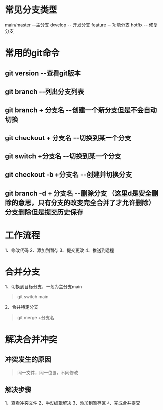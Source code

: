 # 常见分支类型
main/master   --主分支
develop  -- 开发分支
feature -- 功能分支
hotfix  -- 修复分支

# 常用的git命令
## git version --查看git版本
## git branch  --列出分支列表
## git branch + 分支名 --创建一个新分支但是不会自动切换
## git checkout + 分支名 --切换到某一个分支
## git switch +分支名 --切换到某一个分支
## git checkout -b +分支名  --创建并切换分支
## git branch -d + 分支名  --删除分支 （这里d是安全删除的意思，只有分支的改变完全合并了才允许删除） 分支删除但是提交历史保存



# 工作流程
1、修改代码
2、添加到暂存
3、提交更改
4、推送到远程

# 合并分支
1、切换到目标分支，一般为主分支main
> git switch main

2、合并特定分支
> git merge +分支名


# 解决合并冲突
## 冲突发生的原因
> 同一文件，同一位置，不同修改

## 解决步骤
1、查看冲突文件
2、手动编辑解决
3、添加到暂存区
4、完成合并提交



